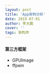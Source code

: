 ```yaml
---
layout: post
title: 'App架构分析'
date: 2019-07-01
author: 李大鹏
cover: ''
tags: 架构师
---
```


#### 第三方框架

- GPUImage
- ffpem
